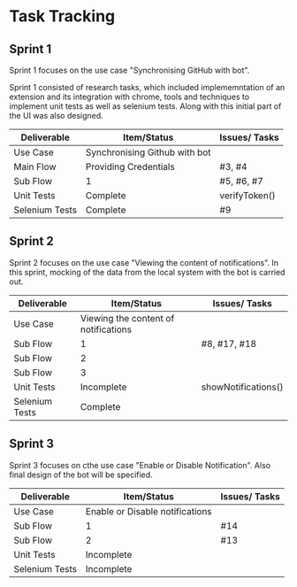 
# Task Tracking

## Sprint 1

Sprint 1 focuses on the use case "Synchronising GitHub with bot". 

Sprint 1 consisted of research tasks, which included implememntation of an extension and its integration with chrome, tools and techniques to implement unit tests as well as selenium tests. Along with this initial part of the UI was also designed.

| Deliverable       | Item/Status                     | Issues/ Tasks  |
| ------------------| --------------------------------| ---------------|
| Use Case          |  Synchronising Github with bot  |                |
| Main Flow         |  Providing Credentials          | #3, #4         |
| Sub Flow          |  1                              | #5, #6, #7     |
| Unit Tests        |  Complete                       | verifyToken()  |
| Selenium Tests    |  Complete                       | #9             |


## Sprint 2

Sprint 2 focuses on the use case "Viewing the content of notifications". In this sprint, mocking of the data from the local system with the bot is carried out.

| Deliverable       | Item/Status                           | Issues/ Tasks       |
| ------------------| --------------------------------------| --------------------|
| Use Case          | Viewing the content of notifications  |                     |
| Sub Flow          | 1                                     | #8, #17, #18        |
| Sub Flow          | 2                                     |                     |
| Sub Flow          | 3                                     |                     |
| Unit Tests        | Incomplete                            | showNotifications() |
| Selenium Tests    | Complete                              |                     |


## Sprint 3   

Sprint 3 focuses on cthe use case "Enable or Disable Notification". Also final design of the bot will be specified.

| Deliverable       | Item/Status                           | Issues/ Tasks  |
| ------------------| --------------------------------------| ---------------|
| Use Case          | Enable or Disable notifications       |                |
| Sub Flow          | 1                                     | #14            |
| Sub Flow          | 2                                     | #13            |
| Unit Tests        | Incomplete                            |                |
| Selenium Tests    | Incomplete                            |                |

